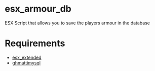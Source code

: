 # esx_armour_db
ESX Script that allows you to save the players armour in the database

# Requirements

* [esx_extended](https://github.com/ESX-Org/es_extended)
* [ghmattimysql](https://github.com/GHMatti/ghmattimysql)